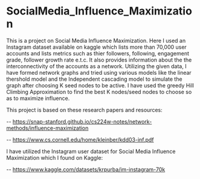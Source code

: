# SocialMedia_Influence_Maximization

This is a project on Social Media Influence Maximization. Here I used an Instagram dataset available on kaggle which lists more than 70,000 user accounts and lists metrics such as thier followers, following, engagement grade, follower growth rate e.t.c. It also provides information about the the interconnectivity of the accounts as a network. Utilizing the given data, I have formed network graphs and tried using various models like the linear thershold model and the Independent cascading model to simulate the graph after choosing K seed nodes to be active. I have used the greedy Hill Climbing Approximation to find the best K nodes/seed nodes to choose so as to maximize influence.

This project is based on these research papers and resources:

-- https://snap-stanford.github.io/cs224w-notes/network-methods/influence-maximization

-- https://www.cs.cornell.edu/home/kleinber/kdd03-inf.pdf

I have utilized the Instagram user dataset for Social Media Influence Maximization which I found on Kaggle:

-- https://www.kaggle.com/datasets/krpurba/im-instagram-70k
